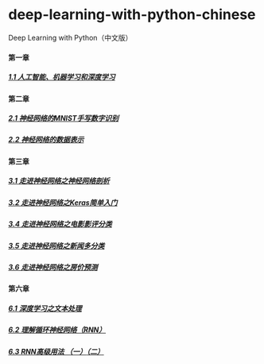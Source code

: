 # deep-learning-with-python-chinese
Deep Learning with Python（中文版）
#### 第一章
##### [1.1 人工智能、机器学习和深度学习](https://bigdata-ny.github.io/2017/12/28/deep-learning-with-python-chapter-1-1.1/)
#### 第二章
##### [2.1 神经网络的MNIST手写数字识别](https://bigdata-ny.github.io/2018/01/06/deep-learning-with-python-chapter-2-2.1/)
##### [2.2 神经网络的数据表示](https://bigdata-ny.github.io/2018/01/27/deep-learning-with-python-chapter-2-2.2/)
#### 第三章
##### [3.1 走进神经网络之神经网络剖析](https://bigdata-ny.github.io/2018/02/11/deep-learning-with-python-chapter-3-3.1/)
##### [3.2 走进神经网络之Keras简单入门](https://bigdata-ny.github.io/2018/03/17/deep-learning-with-python-chapter-3-3.2/)
##### [3.4 走进神经网络之电影影评分类](https://bigdata-ny.github.io/2018/03/17/deep-learning-with-python-chapter-3-3.4/)
##### [3.5 走进神经网络之新闻多分类](https://bigdata-ny.github.io/2018/06/09/deep-learning-with-python-chapter-3-3.5/)
##### [3.6 走进神经网络之房价预测](https://bigdata-ny.github.io/2018/07/04/deep-learning-with-python-chapter-3-3.6/)
#### 第六章 
##### [6.1 深度学习之文本处理](https://bigdata-ny.github.io/2018/08/13/deep-learning-with-python-chapter-6-6.1/)
##### [6.2 理解循环神经网络（RNN）](https://bigdata-ny.github.io/2018/09/01/deep-learning-with-python-chapter-6-6.2/)
##### [6.3 RNN高级用法 （一）](https://mp.weixin.qq.com/s?__biz=MzI0MDIxMDM0MQ==&mid=2247483962&idx=1&sn=d88ad91d3f667d9f61e9d24176ec5e49&chksm=e91f1af0de6893e6764cac367339921c66c7569b393038858386102dd814effdcfbca48ec713&token=1784000345)[（二）](https://mp.weixin.qq.com/s?__biz=MzI0MDIxMDM0MQ==&mid=2247483986&idx=1&sn=7512e7e8f5f926841544cccd2d6ba870&chksm=e91f1a98de68938e4bd053b7ad93eb15dc9fc4f7173ac94bc32326917fe285047e2e03ea4d90&token=1784000345)
